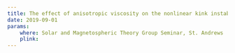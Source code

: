 ```yaml
---
title: The effect of anisotropic viscosity on the nonlinear kink instability
date: 2019-09-01
params:
    where: Solar and Magnetospheric Theory Group Seminar, St. Andrews
    plink:
---
```

